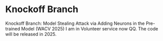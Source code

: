 # Knockoff Branch
Knockoff Branch: Model Stealing Attack via Adding Neurons in the Pre-trained Model (WACV 2025)
I am in Volunteer service now QQ. The code will be released in 2025.
